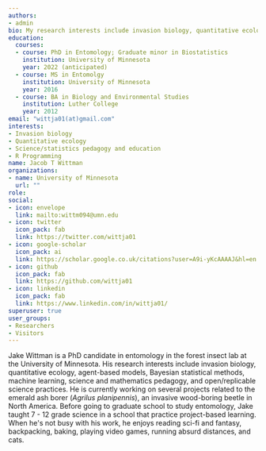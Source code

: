```yaml
---
authors:
- admin
bio: My research interests include invasion biology, quantitative ecology, pedagogy, education, and reproducible and open science practices.
education:
  courses:
  - course: PhD in Entomology; Graduate minor in Biostatistics
    institution: University of Minnesota
    year: 2022 (anticipated)
  - course: MS in Entomolgy
    institution: University of Minnesota
    year: 2016
  - course: BA in Biology and Environmental Studies
    institution: Luther College
    year: 2012
email: "wittja01(at)gmail.com"
interests:
- Invasion biology
- Quantitative ecology
- Science/statistics pedagogy and education
- R Programming
name: Jacob T Wittman
organizations:
- name: University of Minnesota
  url: ""
role:
social:
- icon: envelope
  link: mailto:wittm094@umn.edu
- icon: twitter
  icon_pack: fab
  link: https://twitter.com/wittja01
- icon: google-scholar
  icon_pack: ai
  link: https://scholar.google.co.uk/citations?user=A9i-yKcAAAAJ&hl=en
- icon: github
  icon_pack: fab
  link: https://github.com/wittja01
- icon: linkedin
  icon_pack: fab
  link: https://www.linkedin.com/in/wittja01/
superuser: true
user_groups:
- Researchers
- Visitors
---
```


Jake Wittman is a PhD candidate in entomology in the forest insect lab at the University of Minnesota. His research interests include invasion biology, quantitative ecology, agent-based models, Bayesian statistical methods, machine learning, science and mathematics pedagogy, and open/replicable science practices. He is currently working on several projects related to the emerald ash borer (*Agrilus planipennis*), an invasive wood-boring beetle in North America. Before going to graduate school to study entomology, Jake taught 7 - 12 grade science in a school that practice project-based learning. When he's not busy with his work, he enjoys reading sci-fi and fantasy, backpacking, baking, playing video games, running absurd distances, and cats. 


